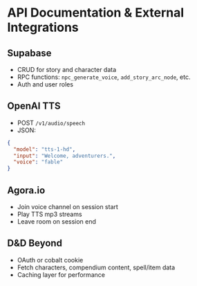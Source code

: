 # API Documentation & External Integrations

## Supabase
- CRUD for story and character data
- RPC functions: `npc_generate_voice`, `add_story_arc_node`, etc.
- Auth and user roles

## OpenAI TTS
- POST `/v1/audio/speech`
- JSON:
```json
{
  "model": "tts-1-hd",
  "input": "Welcome, adventurers.",
  "voice": "fable"
}
```

## Agora.io
- Join voice channel on session start
- Play TTS mp3 streams
- Leave room on session end

## D&D Beyond
- OAuth or cobalt cookie
- Fetch characters, compendium content, spell/item data
- Caching layer for performance
